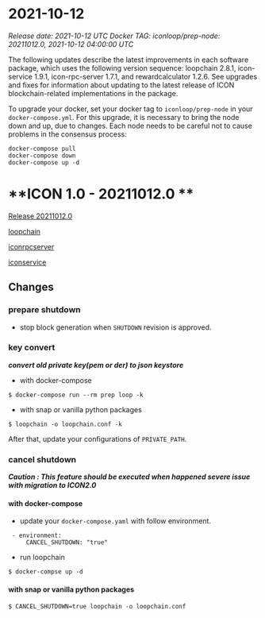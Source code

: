 # 2021-10-12

_Release date: 2021-10-12 UTC_ _Docker TAG: iconloop/prep-node: 20211012.0, 2021-10-12 04:00:00 UTC_

The following updates describe the latest improvements in each software package, which uses the following version sequence: loopchain 2.8.1, icon-service 1.9.1, icon-rpc-server 1.7.1, and rewardcalculator 1.2.6. See upgrades and fixes for information about updating to the latest release of ICON blockchain-related implementations in the package.

To upgrade your docker, set your docker tag to `iconloop/prep-node` in your `docker-compose.yml`. For this upgrade, it is necessary to bring the node down and up, due to changes. Each node needs to be careful not to cause problems in the consensus process:

```text
docker-compose pull
docker-compose down
docker-compose up -d
```

# **ICON 1.0 - 20211012.0 **
[Release 20211012.0](https://github.com/icon-project/icon-release/releases/tag/20211012.0)

[loopchain](https://github.com/icon-project/loopchain/releases/tag/2.8.1)

[iconrpcserver](https://github.com/icon-project/icon-rpc-server/releases/tag/1.7.1)

[iconservice](https://github.com/icon-project/icon-service/releases/tag/1.9.1)

## Changes
### prepare shutdown
 - stop block generation when `SHUTDOWN` revision is approved.

### key convert
 _**convert old private key(pem or der) to json keystore**_

 - with docker-compose
```
$ docker-compose run --rm prep loop -k
```
 - with snap or vanilla python packages
```
$ loopchain -o loopchain.conf -k
```
After that, update your configurations of `PRIVATE_PATH`.

### cancel shutdown
 _**Caution : This feature should be executed when happened severe issue with migration to ICON2.0**_

#### with docker-compose
 - update your `docker-compose.yaml` with follow environment.
```
 - environment:
     CANCEL_SHUTDOWN: "true"
```
 - run loopchain
```
$ docker-compse up -d
```
#### with snap or vanilla python packages
```
$ CANCEL_SHUTDOWN=true loopchain -o loopchain.conf
```

